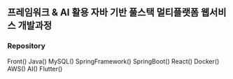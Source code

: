 ## 프레임워크 & AI 활용 자바 기반 풀스택 멀티플랫폼 웹서비스 개발과정

### Repository
Front()
Java()
MySQL()
SpringFramework()
SpringBoot()
React()
Docker()
AWS()
AI()
Flutter()
